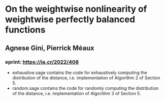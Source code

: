 # On the weightwise nonlinearity of weightwise perfectly balanced functions 
## Agnese Gini, Pierrick Méaux
### eprint: https://ia.cr/2022/408

- exhaustive.sage contains the code for exhaustively computing the distribution of the distance, i.e. implementation of Algorithm 2 of Section 5. 
- random.sage contains the code for randomly computing the distribution of the distance, i.e. implementation of Algorithm 3 of Section 5.
